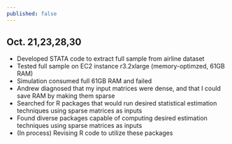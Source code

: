 ```yaml
---
published: false
---
```


## Oct. 21,23,28,30
- Developed STATA code to extract full sample from airline dataset
- Tested full sample on EC2 instance r3.2xlarge (memory-optimzed, 61GB RAM)
- Simulation consumed full 61GB RAM and failed
- Andrew diagnosed that my input matrices were dense, and that I could save RAM by making them sparse
- Searched for R packages that would run desired statistical estimation techniques using sparse matrices as inputs
- Found diverse packages capable of computing desired estimation techniques using sparse matrices as inputs 
- (In process) Revising R code to utilize these packages







